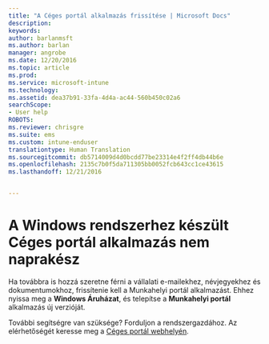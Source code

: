 ```yaml
---
title: "A Céges portál alkalmazás frissítése | Microsoft Docs"
description: 
keywords: 
author: barlanmsft
ms.author: barlan
manager: angrobe
ms.date: 12/20/2016
ms.topic: article
ms.prod: 
ms.service: microsoft-intune
ms.technology: 
ms.assetid: dea37b91-33fa-4d4a-ac44-560b450c02a6
searchScope:
- User help
ROBOTS: 
ms.reviewer: chrisgre
ms.suite: ems
ms.custom: intune-enduser
translationtype: Human Translation
ms.sourcegitcommit: db5714009d4d0bcdd77be23314e4f2ff4db44b6e
ms.openlocfilehash: 2135c7b0f5da711305bb0052fcb643cc1ce43615
ms.lasthandoff: 12/21/2016


---
```


# <a name="your-company-portal-app-for-windows-is-out-of-date"></a>A Windows rendszerhez készült Céges portál alkalmazás nem naprakész

Ha továbbra is hozzá szeretne férni a vállalati e-mailekhez, névjegyekhez és dokumentumokhoz, frissítenie kell a Munkahelyi portál alkalmazást. Ehhez nyissa meg a **Windows Áruházat**, és telepítse a **Munkahelyi portál** alkalmazás új verzióját.

További segítségre van szüksége? Forduljon a rendszergazdához. Az elérhetőségét keresse meg a [Céges portál webhelyén](http://portal.manage.microsoft.com).

